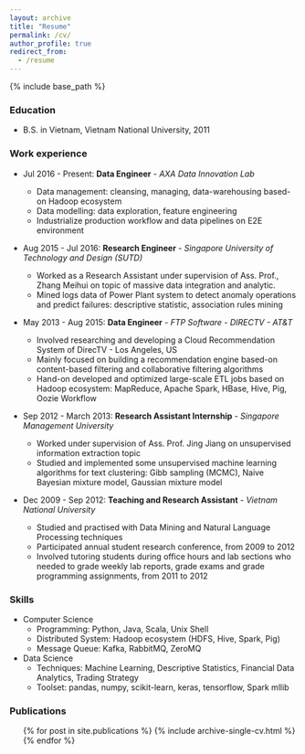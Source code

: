 ```yaml
---
layout: archive
title: "Resume"
permalink: /cv/
author_profile: true
redirect_from:
  - /resume
---
```


{% include base_path %}

### Education
* B.S. in Vietnam, Vietnam National University, 2011

### Work experience
* Jul 2016 - Present: <b>Data Engineer</b> - <i>AXA Data Innovation Lab</i>
  * Data management: cleansing, managing, data-warehousing based-on Hadoop ecosystem 
  * Data modelling: data exploration, feature engineering
  * Industrialize production workflow and data pipelines on E2E environment

* Aug 2015 - Jul 2016: <b>Research Engineer</b> - <i>Singapore University of Technology and Design (SUTD)</i>
  * Worked as a Research Assistant under supervision of Ass. Prof., Zhang Meihui on topic of massive data integration and analytic.
  * Mined logs data of Power Plant system to detect anomaly operations and predict failures: descriptive statistic, association rules mining
  
* May 2013 - Aug 2015: <b>Data Engineer</b> - <i>FTP Software - DIRECTV - AT&T</i>
  * Involved researching and developing a Cloud Recommendation System of DirecTV - Los Angeles, US 
  * Mainly focused on building a recommendation engine based-on content-based filtering and collaborative filtering algorithms
  * Hand-on developed and optimized large-scale ETL jobs based on Hadoop ecosystem: MapReduce, Apache Spark, HBase, Hive, Pig, Oozie Workflow

* Sep 2012 - March 2013: <b>Research Assistant Internship</b> - <i>Singapore Management University</i>
  * Worked under supervision of Ass. Prof. Jing Jiang on unsupervised information extraction topic
  * Studied and implemented some unsupervised machine learning algorithms for text clustering: Gibb sampling (MCMC), Naive Bayesian mixture model, Gaussian mixture model

* Dec 2009 - Sep 2012: <b>Teaching and Research Assistant</b> - <i>Vietnam National University</i>
  * Studied and practised with Data Mining and Natural Language Processing techniques
  * Participated annual student research conference, from 2009 to 2012
  * Involved tutoring students during office hours and lab sections who needed to grade weekly lab reports, grade exams and grade programming assignments, from 2011 to 2012 

### Skills
* Computer Science
  * Programming: Python, Java, Scala, Unix Shell
  * Distributed System: Hadoop ecosystem (HDFS, Hive, Spark, Pig)
  * Message Queue: Kafka, RabbitMQ, ZeroMQ
* Data Science
  * Techniques: Machine Learning, Descriptive Statistics, Financial Data Analytics, Trading Strategy
  * Toolset: pandas, numpy, scikit-learn, keras, tensorflow, Spark mllib

### Publications
  <ul>{% for post in site.publications %}
    {% include archive-single-cv.html %}
  {% endfor %}</ul>
